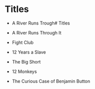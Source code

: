# Titles

- A River Runs Trough# Titles

- A River Runs Through It
- Fight Club
- 12 Years a Slave
- The Big Short
- 12 Monkeys
- The Curious Case of Benjamin Button
